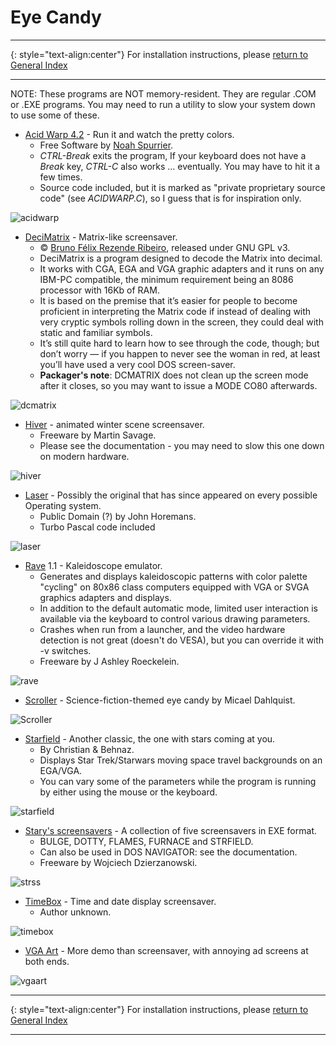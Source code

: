 # Eye Candy

-----

{: style="text-align:center"}
For installation instructions, please [return to General Index](README.md)

-----

NOTE: These programs are NOT memory-resident. They are regular .COM or .EXE programs. You may need to run a utility to slow your system down to use some of these. 

+ [Acid Warp 4.2](./zip/acidwarp.zip) - Run it and watch the pretty colors.
    + Free Software by [Noah Spurrier](http://www.noah.org/acidwarp/).
    + *CTRL-Break* exits the program, If your keyboard does not have a *Break* key, *CTRL-C* also works ... eventually. You may have to hit it a few times.
    + Source code included, but it is marked as "private proprietary source code" (see *ACIDWARP.C*), so I guess that is for inspiration only.

![acidwarp](./imgs/acidwarp.jpg)

+ [DeciMatrix](./zip/dcmatrix.zip) - Matrix-like screensaver.
    +  © [Bruno Félix Rezende Ribeiro](https://oitofelix.github.io), released under GNU GPL v3.
    + DeciMatrix is a program designed to decode the Matrix into decimal.
    + It works with CGA, EGA and VGA graphic adapters and it runs on any IBM-PC compatible, the minimum requirement being an 8086 processor with 16Kb of RAM.
    + It is based on the premise that it’s easier for people to become proficient in interpreting the Matrix code if instead of dealing with very cryptic symbols rolling down in the screen, they could deal with static and familiar symbols.
    + It’s still quite hard to learn how to see through the code, though; but don’t worry — if you happen to never see the woman in red, at least you’ll have used a very cool DOS screen-saver.
    + **Packager's note**: DCMATRIX does not clean up the screen mode after it closes, so you may want to issue a MODE CO80 afterwards.

![dcmatrix](./imgs/dcmatrix.png)

+ [Hiver](./zip/hiver.zip) - animated winter scene screensaver.
    + Freeware by Martin Savage.
    + Please see the documentation - you may need to slow this one down on modern hardware.

![hiver](./imgs/hiver.png)

+ [Laser](./zip/laser.zip) - Possibly the original that has since appeared on every possible Operating system.
    + Public Domain (?) by John Horemans. 
    + Turbo Pascal code included

![laser](./imgs/laser.png)

+ [Rave](./zip/rave.zip) 1.1 - Kaleidoscope emulator.
    + Generates and displays kaleidoscopic patterns with color palette "cycling" on 80x86 class computers equipped with VGA or SVGA graphics adapters and displays.
    + In addition to the default automatic mode, limited user interaction is available via the keyboard to control various drawing parameters.
    + Crashes when run from a launcher, and the video hardware detection is not great (doesn't do VESA), but you can override it with -v switches.
    + Freeware by J Ashley Roeckelein.

![rave](./imgs/rave.png)

+ [Scroller](./zip/scroller.zip) - Science-fiction-themed eye candy by Micael Dahlquist.

![Scroller](./imgs/scroller.png)

+ [Starfield](./zip/sf.zip) - Another classic, the one with stars coming at you.
    +  By Christian & Behnaz.
    + Displays Star Trek/Starwars moving space travel backgrounds on an EGA/VGA.
    + You can vary some of the parameters while the program is running by either using the mouse or the keyboard.

![starfield](./imgs/sf.png)

+ [Stary's screensavers](./zip/strss.zip) - A collection of five screensavers in EXE format.
    + BULGE, DOTTY, FLAMES, FURNACE and STRFIELD. 
    + Can also be used in DOS NAVIGATOR: see the documentation.
    + Freeware by Wojciech Dzierzanowski.

![strss](./imgs/strss.png)

+ [TimeBox](./zip/timebox.zip) - Time and date display screensaver.
    + Author unknown.

![timebox](./imgs/timebox.png)

+ [VGA Art](./zip/vgaart.zip) - More demo than screensaver, with annoying ad screens at both ends.

![vgaart](./imgs/vgaart.png)

-----

{: style="text-align:center"}
For installation instructions, please [return to General Index](README.md)

-----
